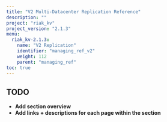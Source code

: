 ```yaml
---
title: "V2 Multi-Datacenter Replication Reference"
description: ""
project: "riak_kv"
project_version: "2.1.3"
menu:
  riak_kv-2.1.3:
    name: "V2 Replication"
    identifier: "managing_ref_v2"
    weight: 112
    parent: "managing_ref"
toc: true
---
```


## TODO

- **Add section overview**
- **Add links + descriptions for each page within the section**
